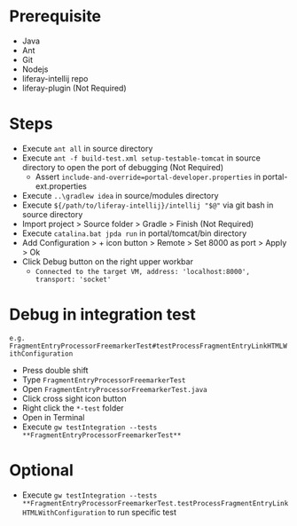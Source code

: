 # Prerequisite
- Java
- Ant
- Git
- Nodejs
- liferay-intellij repo
- liferay-plugin (Not Required)
# Steps
- Execute `ant all` in source directory
- Execute `ant -f build-test.xml setup-testable-tomcat` in source directory to open the port of debugging (Not Required)
  - Assert `include-and-override=portal-developer.properties` in portal-ext.properties
- Execute `..\gradlew idea` in source/modules directory
- Execute `${/path/to/liferay-intellij}/intellij "$@"` via git bash in source directory
- Import project > Source folder > Gradle > Finish  (Not Required)
- Execute `catalina.bat jpda run` in portal/tomcat/bin directory
- Add Configuration > + icon button > Remote > Set 8000 as port > Apply > Ok
- Click Debug button on the right upper workbar 
  - `Connected to the target VM, address: 'localhost:8000', transport: 'socket'`
# Debug in integration test
`e.g. FragmentEntryProcessorFreemarkerTest#testProcessFragmentEntryLinkHTMLWithConfiguration`
- Press double shift
- Type `FragmentEntryProcessorFreemarkerTest`
- Open `FragmentEntryProcessorFreemarkerTest.java`
- Click cross sight icon button
- Right click the `*-test` folder
- Open in Terminal
- Execute `gw testIntegration --tests **FragmentEntryProcessorFreemarkerTest**`
# Optional
- Execute `gw testIntegration --tests **FragmentEntryProcessorFreemarkerTest.testProcessFragmentEntryLinkHTMLWithConfiguration` to run specific test
